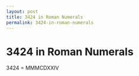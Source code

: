 ```yaml
---
layout: post
title: 3424 in Roman Numerals
permalink: 3424-in-roman-numerals
---
```


# 3424 in Roman Numerals

3424 = MMMCDXXIV
